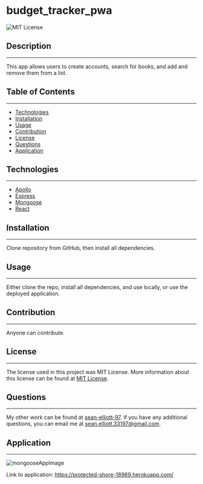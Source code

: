  # budget_tracker_pwa
  
  ![MIT License](https://img.shields.io/static/v1?label=License&message=MIT%20License&color=green)
  
  
  ## Description
  --- 
  This app allows users to create accounts, search for books, and add and remove them from a list. 
  
  ## Table of Contents
  ---
  * [Technologies](#technologies)
  * [Installation](#installation)
  * [Usage](#usage)
  * [Contribution](#contribution)
  * [License](#license)
  * [Questions](#questions)
  * [Application](#application)
  

  ## Technologies 
  ---
  <ul>
  <li><a href = "https://www.npmjs.com/package/@apollo/client">Apollo</a></li>
  <li><a href = "https://www.npmjs.com/package/express">Express</a></li>
  <li><a href = "https://www.npmjs.com/package/mongoose">Mongoose</a></li>
  <li><a href = "https://www.npmjs.com/package/react">React</a></li>
  </ul>

  ## Installation
  ---
  Clone repository from GitHub, then install all dependencies.
  
  ## Usage
  ---
  Either clone the repo, install all dependencies, and use locally, or use the deployed application.
  
  ## Contribution
  ---
  Anyone can contribute.
  
  ## License
  ---
  The license used in this project was MIT License. More information about this license can be found at [MIT License](https://choosealicense.com/licenses/mit/).
    
  ## Questions
  ---
  My other work can be found at <a href="https://github.com/sean-elliott-97" title="github profile" target = "blank">sean-elliott-97</a>. If you have any additional questions, you can email me at [sean.elliott.33197@gmail.com](mailto:sean.elliott.33197@gmail.com).
  
  ## Application
  ---
![mongooseAppImage](https://user-images.githubusercontent.com/89947920/153794737-adc37b8e-4f85-491f-a0e4-4c8b4ab4f39f.png)


  Link to application: https://protected-shore-18969.herokuapp.com/